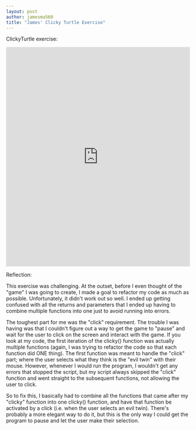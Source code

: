 ```yaml
---
layout: post
author: jamesma560
title: "James' Clicky Turtle Exercise"
---
```


ClickyTurtle exercise:

<iframe src="https://trinket.io/embed/python/1479b5dac3" width="100%" height="600" frameborder="0" marginwidth="0" marginheight="0" allowfullscreen></iframe>

Reflection:

This exercise was challenging. At the outset, before I even thought of the "game" I was going to create, I made a goal to refactor my code as 
much as possible. Unfortunately, it didn't work out so well. I ended up getting confused with all the returns and parameters that I ended up
having to combine multiple functions into one just to avoid running into errors. 

The toughest part for me was the "click" requirement. The trouble I was having was that I couldn't figure out a way to get the game 
to "pause" and wait for the user to click on the screen and interact with the game. If you look at my code, the first iteration of the clicky()
function was actually multiple functions (again, I was trying to refactor the code so that each function did ONE thing). The first function 
was meant to handle the "click" part; where the user selects what they think is the "evil twin" with their mouse. However, whenever I would run
the program, I wouldn't get any errors that stopped the script, but my script always skipped the "click" function and went straight to the 
subsequent functions, not allowing the user to click.

So to fix this, I basically had to combine all the functions that came after my "clicky" function into one clicky() function, and have that 
function be activated by a click (i.e. when the user selects an evil twin). There's probably a more elegant way to do it, but this is the 
only way I could get the program to pause and let the user make their selection. 
